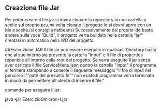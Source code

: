 ## Creazione file Jar
Per poter creare il file jar si dovra clonare la repository in una cartella a scelte sul proprio pc,una volta clonato il progetto lo si dovrà aprre con un ide a scelta.(si consiglia netbeans)
Successivamente dal proprio ide basta andare sulla voce "Build",  il progetto verra buildato nella cartella "jar" creatasi in automatico nella WD del progetto.

##Esecuzione JAR
Il file jar puo essere eseguito in qualsiasi Directory basta che al suo interno sia presente la cartella "input" e il file di properties reperibile all'interno della root del progetto.
Se verra eseguito il jar senza aver caricato il file ServiceMenu.json dentro la cartella "input" il programma si fermerà stampando a console il seguente messaggio 
"Il file di input nel percorso :""path del presunto fil""  non esiste.Il programma verra terminato in modo da permettere all'utente di inserire il file."

comando per eseguire il jar:

java -jar EsercizioOmicron-1.jar
